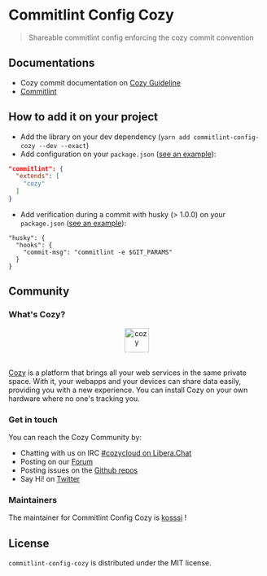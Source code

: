 # Commitlint Config Cozy

> Shareable commitlint config enforcing the cozy commit convention

## Documentations

- Cozy commit documentation on [Cozy Guideline](https://github.com/cozy/cozy-guidelines#commit-messages)
- [Commitlint](http://marionebl.github.io/commitlint/)

## How to add it on your project

- Add the library on your dev dependency (`yarn add commitlint-config-cozy --dev --exact`)
- Add configuration on your `package.json` ([see an example](https://github.com/cozy/cozy-banks/blob/85572b6827cdaa45c1ed44d6922829ba6480b3c9/package.json#L242-L246)):

```json
"commitlint": {
  "extends": [
    "cozy"
  ]
}
```

- Add verification during a commit with husky (> 1.0.0) on your `package.json` ([see an example](https://github.com/cozy/cozy-libs/blob/ea325a4ea2b5bf0067875f625b5ad0a5b320e7e9/package.json#L24-L28)):

```
"husky": {
  "hooks": {
    "commit-msg": "commitlint -e $GIT_PARAMS"
  }
}
```

## Community

### What's Cozy?

<div align="center">
  <a href="https://cozy.io">
    <img src="https://cdn.rawgit.com/cozy/cozy-site/master/src/images/cozy-logo-name-horizontal-blue.svg" alt="cozy" height="48" />
  </a>
 </div>
 </br>

[Cozy][cozy] is a platform that brings all your web services in the same private space.  With it, your webapps and your devices can share data easily, providing you with a new experience. You can install Cozy on your own hardware where no one's tracking you.

### Get in touch

You can reach the Cozy Community by:

- Chatting with us on IRC [#cozycloud on Libera.Chat][libera]
- Posting on our [Forum][forum]
- Posting issues on the [Github repos][github]
- Say Hi! on [Twitter][twitter]

### Maintainers

The maintainer for Commitlint Config Cozy is [kosssi](https://github.com/kosssi) !

## License

`commitlint-config-cozy` is distributed under the MIT license.

[cozy]: https://cozy.io "Cozy Cloud"

[libera]: https://web.libera.chat/#cozycloud

[forum]: https://forum.cozy.io/

[github]: https://github.com/cozy/

[twitter]: https://twitter.com/cozycloud
